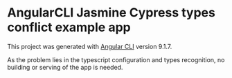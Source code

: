# AngularCLI Jasmine Cypress types conflict example app

This project was generated with [Angular CLI](https://github.com/angular/angular-cli) version 9.1.7.

As the problem lies in the typescript configuration and types recognition, no building or serving of the app is needed.
